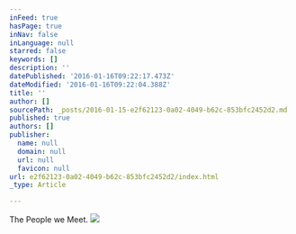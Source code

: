 ```yaml
---
inFeed: true
hasPage: true
inNav: false
inLanguage: null
starred: false
keywords: []
description: ''
datePublished: '2016-01-16T09:22:17.473Z'
dateModified: '2016-01-16T09:22:04.388Z'
title: ''
author: []
sourcePath: _posts/2016-01-15-e2f62123-0a02-4049-b62c-853bfc2452d2.md
published: true
authors: []
publisher:
  name: null
  domain: null
  url: null
  favicon: null
url: e2f62123-0a02-4049-b62c-853bfc2452d2/index.html
_type: Article

---
```

The People we Meet.
![](https://the-grid-user-content.s3-us-west-2.amazonaws.com/8df8df82-35fd-48e2-9fee-5fffb928ddd6.JPG)